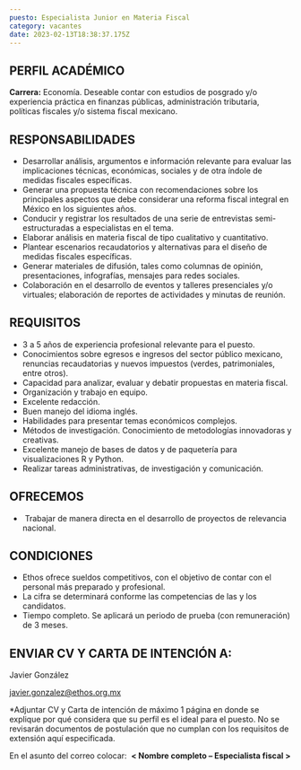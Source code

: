 ```yaml
---
puesto: Especialista Junior en Materia Fiscal
category: vacantes
date: 2023-02-13T18:38:37.175Z
---
```

## PERFIL ACADÉMICO

**Carrera:** Economía. Deseable contar con estudios de posgrado y/o experiencia práctica en finanzas públicas, administración tributaria, políticas fiscales y/o sistema fiscal mexicano.

## [](https://www.ethos.org.mx/ethos/bolsa_trabajo/especialista_junior_en_materia_fiscal#responsabilidades)[](https://www.ethos.org.mx/ethos/bolsa_trabajo/comunicacion#responsabilidades)RESPONSABILIDADES

* Desarrollar análisis, argumentos e información relevante para evaluar las implicaciones técnicas, económicas, sociales y de otra índole de medidas fiscales específicas. 
* Generar una propuesta técnica con recomendaciones sobre los principales aspectos que debe considerar una reforma fiscal integral en México en los siguientes años.
* Conducir y registrar los resultados de una serie de entrevistas semi-estructuradas a especialistas en el tema.
* Elaborar análisis en materia fiscal de tipo cualitativo y cuantitativo.  
* Plantear escenarios recaudatorios y alternativas para el diseño de medidas fiscales específicas. 
* Generar materiales de difusión, tales como columnas de opinión, presentaciones, infografías, mensajes para redes sociales. 
* Colaboración en el desarrollo de eventos y talleres presenciales y/o virtuales; elaboración de reportes de actividades y minutas de reunión.

## [](https://www.ethos.org.mx/ethos/bolsa_trabajo/especialista_junior_en_materia_fiscal#requisitos)[](https://www.ethos.org.mx/ethos/bolsa_trabajo/comunicacion#requisitos)REQUISITOS

* 3 a 5 años de experiencia profesional relevante para el  puesto.
* Conocimientos sobre egresos e ingresos del sector público mexicano, renuncias recaudatorias y nuevos impuestos (verdes, patrimoniales, entre otros).
* Capacidad para analizar, evaluar y debatir propuestas en materia fiscal.
* Organización y trabajo en equipo.
* Excelente redacción.  
* Buen manejo del idioma inglés. 
* Habilidades para presentar temas económicos complejos.
* Métodos de investigación. Conocimiento de metodologías innovadoras y creativas.
* Excelente manejo de bases de datos y de paquetería para visualizaciones R y Python.
* Realizar tareas administrativas, de investigación y comunicación.

## [](https://www.ethos.org.mx/ethos/bolsa_trabajo/especialista_junior_en_materia_fiscal#ofrecemos)[](https://www.ethos.org.mx/ethos/bolsa_trabajo/comunicacion#ofrecemos)OFRECEMOS

*  Trabajar de manera directa en el desarrollo de proyectos de relevancia nacional.  

## [](https://www.ethos.org.mx/ethos/bolsa_trabajo/especialista_junior_en_materia_fiscal#condiciones)[](https://www.ethos.org.mx/ethos/bolsa_trabajo/comunicacion#condiciones)CONDICIONES

* Ethos ofrece sueldos competitivos, con el objetivo de contar con el personal más preparado y profesional.
* La cifra se determinará conforme las competencias de las y los candidatos.   [](https://www.ethos.org.mx/ethos/bolsa_trabajo/especialista_junior_en_materia_fiscal#enviar-cv-y-carta-de-intenci%C3%B3n-a)[](https://www.ethos.org.mx/ethos/bolsa_trabajo/comunicacion#enviar-cv-a)
* Tiempo completo. Se aplicará un periodo de prueba (con remuneración) de 3 meses.

## ENVIAR CV Y CARTA DE INTENCIÓN A:

Javier González

javier.gonzalez@ethos.org.mx

\*Adjuntar CV y Carta de intención de máximo 1 página en donde se explique por qué considera que su perfil es el ideal para el puesto. No se revisarán documentos de postulación que no cumplan con los requisitos de extensión aquí especificada.  

En el asunto del correo colocar:  **< Nombre completo – Especialista fiscal >**